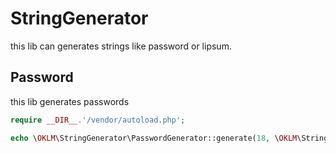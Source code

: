 # StringGenerator

this lib can generates strings like password or lipsum.

## Password

this lib generates passwords

```php
require __DIR__.'/vendor/autoload.php';

echo \OKLM\StringGenerator\PasswordGenerator::generate(18, \OKLM\StringGenerator\PasswordGenerator::PASSWORD_EASY);



```